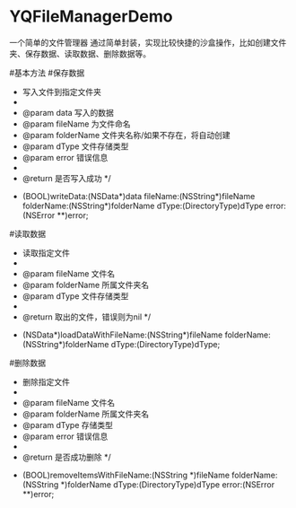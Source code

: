 # YQFileManagerDemo
一个简单的文件管理器
通过简单封装，实现比较快捷的沙盒操作，比如创建文件夹、保存数据、读取数据、删除数据等。


#基本方法
#保存数据

 *  写入文件到指定文件夹
 *
 *  @param data       写入的数据
 *  @param fileName   为文件命名
 *  @param folderName 文件夹名称/如果不存在，将自动创建
 *  @param dType      文件存储类型
 *  @param error      错误信息
 *
 *  @return 是否写入成功
 */
- (BOOL)writeData:(NSData*)data
         fileName:(NSString*)fileName
       folderName:(NSString*)folderName
            dType:(DirectoryType)dType
            error:(NSError **)error;



#读取数据

 *  读取指定文件
 *
 *  @param fileName   文件名
 *  @param folderName 所属文件夹名
 *  @param dType      文件存储类型
 *
 *  @return 取出的文件，错误则为nil
 */
- (NSData*)loadDataWithFileName:(NSString*)fileName
                folderName:(NSString*)folderName
                     dType:(DirectoryType)dType;




#删除数据

 *  删除指定文件
 *
 *  @param fileName   文件名
 *  @param folderName 所属文件夹名
 *  @param dType      存储类型
 *  @param error      错误信息
 *
 *  @return 是否成功删除
 */
- (BOOL)removeItemsWithFileName:(NSString *)fileName
                     folderName:(NSString *)folderName
                          dType:(DirectoryType)dType
                          error:(NSError **)error;
